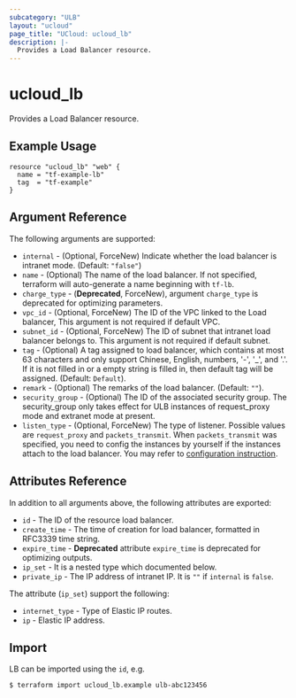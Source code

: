 ```yaml
---
subcategory: "ULB"
layout: "ucloud"
page_title: "UCloud: ucloud_lb"
description: |-
  Provides a Load Balancer resource.
---
```


# ucloud_lb

Provides a Load Balancer resource.

## Example Usage

```hcl
resource "ucloud_lb" "web" {
  name = "tf-example-lb"
  tag  = "tf-example"
}
```

## Argument Reference

The following arguments are supported:

* `internal` - (Optional, ForceNew) Indicate whether the load balancer is intranet mode. (Default: `"false"`)
* `name` - (Optional) The name of the load balancer. If not specified, terraform will auto-generate a name beginning with `tf-lb`.
* `charge_type` - (**Deprecated**, ForceNew), argument `charge_type` is deprecated for optimizing parameters.
* `vpc_id` - (Optional, ForceNew) The ID of the VPC linked to the Load balancer, This argument is not required if default VPC.
* `subnet_id` - (Optional, ForceNew) The ID of subnet that intranet load balancer belongs to. This argument is not required if default subnet.
* `tag` - (Optional) A tag assigned to load balancer, which contains at most 63 characters and only support Chinese, English, numbers, '-', '_', and '.'. If it is not filled in or a empty string is filled in, then default tag will be assigned. (Default: `Default`).
* `remark` - (Optional) The remarks of the load balancer. (Default: `""`).
* `security_group` - (Optional) The ID of the associated security group. The security_group only takes effect for ULB instances of request_proxy mode and extranet mode at present.
* `listen_type` - (Optional, ForceNew) The type of listener. Possible values are `request_proxy` and `packets_transmit`. When `packets_transmit` was specified, you need to config the instances by yourself if the instances attach to the load balancer. You may refer to [configuration instruction](https://docs.ucloud.cn/network/ulb/fast/createulb/vservertype).

## Attributes Reference

In addition to all arguments above, the following attributes are exported:

* `id` - The ID of the resource load balancer.
* `create_time` - The time of creation for load balancer, formatted in RFC3339 time string.
* `expire_time` - **Deprecated** attribute `expire_time` is deprecated for optimizing outputs.
* `ip_set` - It is a nested type which documented below.
* `private_ip` - The IP address of intranet IP. It is `""` if `internal` is `false`.

The attribute (`ip_set`) support the following:

* `internet_type` - Type of Elastic IP routes.
* `ip` - Elastic IP address.

## Import

LB can be imported using the `id`, e.g.

```
$ terraform import ucloud_lb.example ulb-abc123456
```